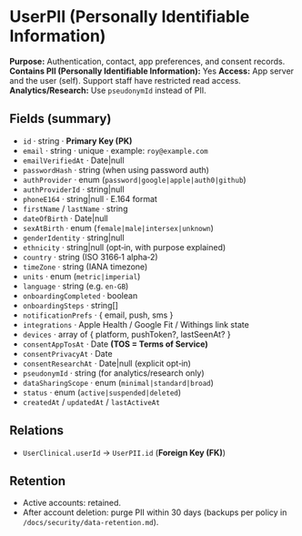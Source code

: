 # UserPII (Personally Identifiable Information)

**Purpose:** Authentication, contact, app preferences, and consent records.
**Contains PII (Personally Identifiable Information):** Yes
**Access:** App server and the user (self). Support staff have restricted read access.
**Analytics/Research:** Use `pseudonymId` instead of PII.

## Fields (summary)

- `id` · string · **Primary Key (PK)**
- `email` · string · unique · example: `roy@example.com`
- `emailVerifiedAt` · Date|null
- `passwordHash` · string (when using password auth)
- `authProvider` · enum (`password|google|apple|auth0|github`)
- `authProviderId` · string|null
- `phoneE164` · string|null · E.164 format
- `firstName` / `lastName` · string
- `dateOfBirth` · Date|null
- `sexAtBirth` · enum (`female|male|intersex|unknown`)
- `genderIdentity` · string|null
- `ethnicity` · string|null (opt‑in, with purpose explained)
- `country` · string (ISO 3166‑1 alpha‑2)
- `timeZone` · string (IANA timezone)
- `units` · enum (`metric|imperial`)
- `language` · string (e.g. `en-GB`)
- `onboardingCompleted` · boolean
- `onboardingSteps` · string\[]
- `notificationPrefs` · { email, push, sms }
- `integrations` · Apple Health / Google Fit / Withings link state
- `devices` · array of { platform, pushToken?, lastSeenAt? }
- `consentAppTosAt` · Date
  **(TOS = Terms of Service)**
- `consentPrivacyAt` · Date
- `consentResearchAt` · Date|null (explicit opt‑in)
- `pseudonymId` · string (for analytics/research only)
- `dataSharingScope` · enum (`minimal|standard|broad`)
- `status` · enum (`active|suspended|deleted`)
- `createdAt` / `updatedAt` / `lastActiveAt`

## Relations

- `UserClinical.userId` → `UserPII.id` (**Foreign Key (FK)**)

## Retention

- Active accounts: retained.
- After account deletion: purge PII within 30 days (backups per policy in `/docs/security/data-retention.md`).
